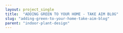 ```yaml
---
layout: project_single
title:  "ADDING GREEN TO YOUR HOME - TAKE AIM BLOG"
slug: "adding-green-to-your-home-take-aim-blog"
parent: "indoor-plant-design"
---
```

 
